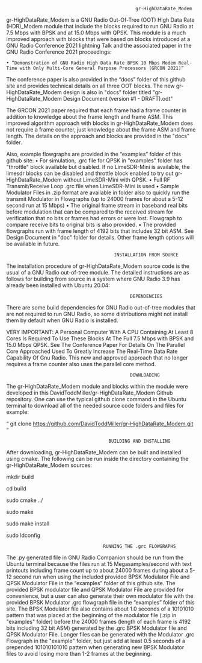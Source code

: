                                                     gr-HighDataRate_Modem

gr-HighDataRate_Modem is a GNU Radio Out-Of-Tree (OOT) High Data Rate (HDR)_Modem module that include the blocks required to run GNU Radio at 7.5 Mbps with BPSK and at 15.0 Mbps with QPSK. This module is a much improved approach with blocks that were based on blocks introduced at a GNU Radio Conference 2021 lightning Talk and the associated paper in the GNU Radio Conference 2021 proceedings:

    • “Demonstration of GNU Radio High Data Rate BPSK 10 Mbps Modem Real-Time with Only Multi-Core General Purpose Processors (GRCON 2021)”

The conference paper is also provided in the “docs” folder of this github site and provides technical details on all three OOT blocks. The new gr-HighDataRate_Modem design is also in "docs" folder titled  "gr-HighDataRate_Modem Design Document (version #1 - DRAFT).odt"

The GRCON 2021 paper required that each frame had a frame counter in addition to knowledge about the frame length and frame ASM. This improved algorithm approach with blocks in gr-HighDataRate_Modem does not require a frame counter, just knowledge about the frame ASM and frame length. The details on the approach and blocks are provided in the "docs" folder.

Also, example flowgraphs are provided in the “examples” folder of this github site:
    • For simulation, .grc file for QPSK in "examples" folder has "throttle" block available but disabled.  If no LimeSDR-Mini is available, the limesdr blocks can be disabled and throttle block enabled to try out gr-HighDataRate_Modem without LimeSDR-Mini with QPSK.
    • Full RF Transmit/Receive Loop .grc file when LimeSDR-Mini is used
    • Sample Modulator Files in .zip format are available in folder also to quickly run the transmit Modulator in Flowgraphs
      (up to 24000 frames for about a 5-12 second run at 15 Mbps)
    • The original frame stream in baseband real bits before modulation that can be compared to the received stream for
      verification that no bits or frames had errors or were lost. Flowgraph to compare receive bits to original bits is also
      provided.
     • The provided flowgraphs run with frame length of 4192 bits that includes 32 bit ASM.  See Design Document in "doc" folder for details.  Other frame length options will be available in future.
   

                                            INSTALLATION FROM SOURCE

The installation procedure of gr-HighDataRate_Modem source code is the usual of a GNU Radio out-of-tree module. The detailed instructions are as follows for building from source in a system where GNU Radio 3.9 has already been installed with Ubuntu 20.04:

                                                  DEPENDENCIES

There are some build dependencies for GNU Radio out-of-tree modules that are not required to run GNU Radio, so some distributions might not install them by default when GNU Radio is installed.

VERY IMPORTANT:  A Personal Computer With A CPU Containing At Least 8 Cores Is Required To Use These Blocks At The Full 7.5 Mbps with BPSK and 15.0 Mbps QPSK.  See The Conference Paper For Details On The Parallel Core Approached Used To Greatly Increase The Real-Time Data Rate Capability Of Gnu Radio. This new and approved approach that no longer requires a frame counter also uses the parallel core method.

                                                  DOWNLOADING

The gr-HighDataRate_Modem module and blocks within the module were developed in this DavidToddMiller/gr-HighDataRate_Modem Github repository. One can use the typical github clone command in the Ubuntu terminal to download all of the needed source code folders and files for example:

“ git clone https://github.com/DavidToddMiller/gr-HighDataRate_Modem.git ”

                                          BUILDING AND INSTALLING

After downloading, gr-HighDataRate_Modem can be built and installed using cmake. The following can be run inside the directory containing the gr-HighDataRate_Modem sources:

mkdir build

cd build

sudo cmake ../

sudo make

sudo make install

sudo ldconfig

                                        RUNNING THE .grc FLOWGRAPHS

The .py generated file in GNU Radio Companion should be run from the Ubuntu terminal because the files run at                 15 Megasamples/second with text printouts including frame count up to about 24000 frames during about a 5-12 second run when using the included provided BPSK Modulator File and QPSK Modulator File in the “examples” folder of this github site. 
The provided BPSK modulator file and QPSK Modulator File are provided for convenience, but a user can also generate their own modulator file with the provided BPSK Modulator .grc flowgraph file in the “examples” folder of this site.  The BPSK Modulator file also contains about 1.0 seconds of a 10101010 pattern that was placed at the beginning of the modulator file (.zip in "examples" folder) before the 24000 frames (length of each frame is 4192 bits including 32 bit ASM) generated by the .grc BPSK Modulator file and QPSK Modulator File.  Longer files can be generated with the Modulator .grc Flowgraph in the "example" folder, but just add at least 0.5 seconds of a prepended 101010101010 pattern when generating new BPSK Modulator files to avoid losing more than 1-2 frames at the beginning.

                                              
